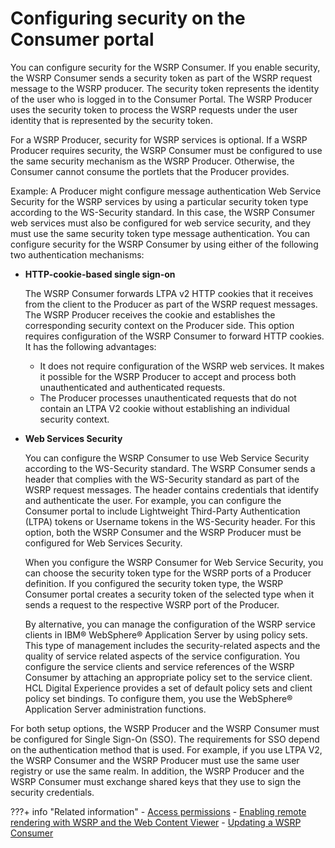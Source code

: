 # Configuring security on the Consumer portal

You can configure security for the WSRP Consumer. If you enable security, the WSRP Consumer sends a security token as part of the WSRP request message to the WSRP producer. The security token represents the identity of the user who is logged in to the Consumer Portal. The WSRP Producer uses the security token to process the WSRP requests under the user identity that is represented by the security token.

For a WSRP Producer, security for WSRP services is optional. If a WSRP Producer requires security, the WSRP Consumer must be configured to use the same security mechanism as the WSRP Producer. Otherwise, the Consumer cannot consume the portlets that the Producer provides.

Example: A Producer might configure message authentication Web Service Security for the WSRP services by using a particular security token type according to the WS-Security standard. In this case, the WSRP Consumer web services must also be configured for web service security, and they must use the same security token type message authentication. You can configure security for the WSRP Consumer by using either of the following two authentication mechanisms:

-   **HTTP-cookie-based single sign-on**

    The WSRP Consumer forwards LTPA v2 HTTP cookies that it receives from the client to the Producer as part of the WSRP request messages. The WSRP Producer receives the cookie and establishes the corresponding security context on the Producer side. This option requires configuration of the WSRP Consumer to forward HTTP cookies. It has the following advantages:

    -   It does not require configuration of the WSRP web services. It makes it possible for the WSRP Producer to accept and process both unauthenticated and authenticated requests.
    -   The Producer processes unauthenticated requests that do not contain an LTPA V2 cookie without establishing an individual security context.
    
-   **Web Services Security**

    You can configure the WSRP Consumer to use Web Service Security according to the WS-Security standard. The WSRP Consumer sends a header that complies with the WS-Security standard as part of the WSRP request messages. The header contains credentials that identify and authenticate the user. For example, you can configure the Consumer portal to include Lightweight Third-Party Authentication (LTPA) tokens or Username tokens in the WS-Security header. For this option, both the WSRP Consumer and the WSRP Producer must be configured for Web Services Security.

    When you configure the WSRP Consumer for Web Service Security, you can choose the security token type for the WSRP ports of a Producer definition. If you configured the security token type, the WSRP Consumer portal creates a security token of the selected type when it sends a request to the respective WSRP port of the Producer.

    By alternative, you can manage the configuration of the WSRP service clients in IBM® WebSphere® Application Server by using policy sets. This type of management includes the security-related aspects and the quality of service related aspects of the service configuration. You configure the service clients and service references of the WSRP Consumer by attaching an appropriate policy set to the service client. HCL Digital Experience provides a set of default policy sets and client policy set bindings. To configure them, you use the WebSphere® Application Server administration functions.

For both setup options, the WSRP Producer and the WSRP Consumer must be configured for Single Sign-On (SSO). The requirements for SSO depend on the authentication method that is used. For example, if you use LTPA V2, the WSRP Consumer and the WSRP Producer must use the same user registry or use the same realm. In addition, the WSRP Producer and the WSRP Consumer must exchange shared keys that they use to sign the security credentials.

???+ info "Related information"
    -   [Access permissions](../../../../../../../deploy_dx/manage/security/people/authorization/controlling_access/resources_roles/sec_acc_rights.md)
    -   [Enabling remote rendering with WSRP and the Web Content Viewer](../../../../../../../manage_content/wcm_delivery/deliver_webcontent_on_dx/enable_remote_render_wsrp/index.md)
    -   [Updating a WSRP Consumer](../../../../../../../deploy_dx/manage/migrate/next_steps/post_mig_activities/portal_task/wsrp/mig_post_wsrp_consumer.md)

